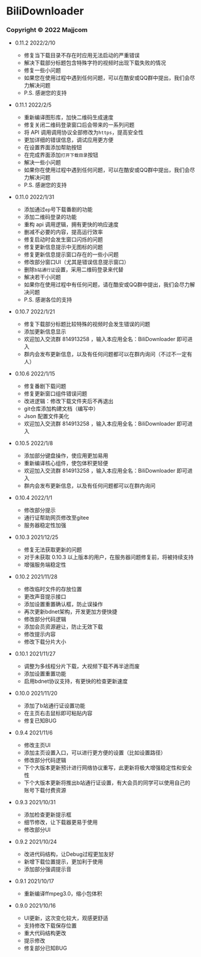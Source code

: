 # BiliDownloader
### Copyright © 2022 Majjcom

- 0.11.2	2022/2/10
  - 修复当下载目录不存在时应用无法启动的严重错误
  - 解决下载部分标题包含特殊字符的视频时出现下载失败的情况
  - 修复一些小问题
  - 如果您在使用过程中遇到任何问题，可以在酷安或QQ群中提出，我们会尽力解决问题
  - P.S. 感谢您的支持


- 0.11.1	2022/2/5
  - 重新编译图形库，加快二维码生成速度
  - 修复关闭二维码登录窗口后会带来的一系列问题
  - 将 API 调用调用协议全部修改为`https`，提高安全性
  - 更加详细的错误信息，调试应用更方便
  - 在设置界面添加帮助按钮
  - 在完成界面添加`打开下载目录`按钮
  - 解决一些小问题
  - 如果你在使用过程中遇到任何问题，可以在酷安或QQ群中提出，我们会尽力解决问题
  - P.S. 感谢您的支持


- 0.11.0	2022/1/31
  - 添加通过`ep`号下载番剧的功能
  - 添加二维码登录的功能
  - 重构 api 调用逻辑，拥有更快的响应速度
  - 删减不必要的内容，提高运行效率
  - 修复启动时会发生窗口闪烁的问题
  - 修复更新信息提示中无图标的问题
  - 修复更新信息提示窗口存在的一些小问题
  - 修改部分窗口UI（尤其是错误信息提示窗口）
  - 删除`b站通行证`设置，采用二维码登录来代替
  - 解决若干小问题
  - 如果你在使用过程中有任何问题，请在酷安或QQ群中提出，我们会尽力解决问题
  - P.S. 感谢各位的支持



- 0.10.7	2022/1/21
  - 修复下载部分标题比较特殊的视频时会发生错误的问题
  - 添加更新信息显示
  - 欢迎加入交流群 814913258 ，输入本应用全名：BiliDownloader 即可进入
  - 群内会发布更新信息，以及有任何问题都可以在群内询问（不过不一定有人）


- 0.10.6	2022/1/15
  - 修复番剧下载问题
  - 修复更新窗口组件错误问题
  - 改进逻辑：修改下载文件夹后不再退出
  - git仓库添加构建文档（编写中）
  - Json 配置文件美化
  - 欢迎加入交流群 814913258 ，输入本应用全名：BiliDownloader 即可进入


- 0.10.5	2022/1/8
  - 添加部分键盘操作，使应用更加易用
  - 重新编译核心组件，使包体积更轻便
  - 欢迎加入交流群 814913258 ，输入本应用全名：BiliDownloader 即可进入
  - 群内会发布更新信息，以及有任何问题都可以在群内询问


- 0.10.4	2022/1/1
  - 修改部分提示
  - 通行证帮助网页修改至gitee
  - 服务器稳定性加强


- 0.10.3	2021/12/25
  - 修复无法获取更新的问题
  - 对于未获取 0.10.3 以上版本的用户，在服务器问题修复前，将被持续支持
  - 增强服务端稳定性


- 0.10.2	2021/11/28
  - 修改临时文件的存放位置
  - 更改声音提示接口
  - 添加设置重置确认框，防止误操作
  - 再次更新bdnet架构，开发更加方便快捷
  - 修改部分代码逻辑
  - 添加会员资源避让，防止无效下载
  - 修改提示内容
  - 修改下载分片大小


- 0.10.1	2021/11/27
  - 调整为多线程分片下载，大视频下载不再半途而废
  - 添加设置重置功能
  - 启用bdnet协议支持，有更快的检查更新速度


- 0.10.0	2021/11/20
  - 添加了b站通行证设置功能
  - 在主页右击鼠标即可粘贴内容
  - 修复已知BUG


- 0.9.4	2021/11/6
  - 修改主页UI
  - 添加主页设置入口，可以进行更方便的设置（比如设置路径）
  - 修改部分代码逻辑
  - 下个大版本更新预计进行网络协议重写，此更新将极大增强稳定性和安全性
  - 下个大版本更新将推出b站通行证设置，有大会员的同学可以使用自己的账号下载付费资源


- 0.9.3	2021/10/31
  - 添加检查更新提示框
  - 细节修改，让下载器更易于使用
  - 修改部分UI


- 0.9.2	2021/10/24
  - 改进代码结构，让Debug过程更加友好
  - 新增下载位置提示，更加利于使用
  - 添加部分强调提示音


- 0.9.1	2021/10/17
  - 重新编译ffmpeg3.0，缩小包体积


- 0.9.0	2021/10/16
  - UI更新，这次变化较大，观感更舒适
  - 支持修改下载保存位置
  - 重大代码结构更改
  - 提示修改
  - 修复部分已知BUG

